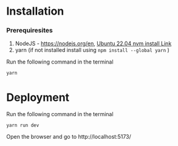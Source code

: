 # Installation

### Prerequiresites

1. NodeJS - https://nodejs.org/en, [Ubuntu 22.04 nvm install Link](https://www.digitalocean.com/community/tutorials/how-to-install-node-js-on-ubuntu-22-04)
2. yarn (if not installed install using `npm install --global yarn` )

Run the following command in the terminal

```
yarn
```

# Deployment

Run the following command in the terminal

```
yarn run dev
```

Open the browser and go to http://localhost:5173/
